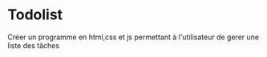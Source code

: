# Todolist
Créer un programme en html,css et js permettant à l'utilisateur de gerer une liste des tâches
